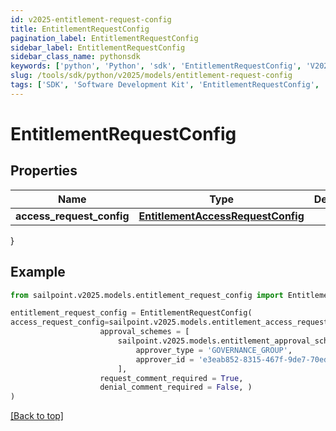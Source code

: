 ```yaml
---
id: v2025-entitlement-request-config
title: EntitlementRequestConfig
pagination_label: EntitlementRequestConfig
sidebar_label: EntitlementRequestConfig
sidebar_class_name: pythonsdk
keywords: ['python', 'Python', 'sdk', 'EntitlementRequestConfig', 'V2025EntitlementRequestConfig'] 
slug: /tools/sdk/python/v2025/models/entitlement-request-config
tags: ['SDK', 'Software Development Kit', 'EntitlementRequestConfig', 'V2025EntitlementRequestConfig']
---
```


# EntitlementRequestConfig


## Properties

Name | Type | Description | Notes
------------ | ------------- | ------------- | -------------
**access_request_config** | [**EntitlementAccessRequestConfig**](entitlement-access-request-config) |  | [optional] 
}

## Example

```python
from sailpoint.v2025.models.entitlement_request_config import EntitlementRequestConfig

entitlement_request_config = EntitlementRequestConfig(
access_request_config=sailpoint.v2025.models.entitlement_access_request_config.EntitlementAccessRequestConfig(
                    approval_schemes = [
                        sailpoint.v2025.models.entitlement_approval_scheme.EntitlementApprovalScheme(
                            approver_type = 'GOVERNANCE_GROUP', 
                            approver_id = 'e3eab852-8315-467f-9de7-70eda97f63c8', )
                        ], 
                    request_comment_required = True, 
                    denial_comment_required = False, )
)

```
[[Back to top]](#) 

